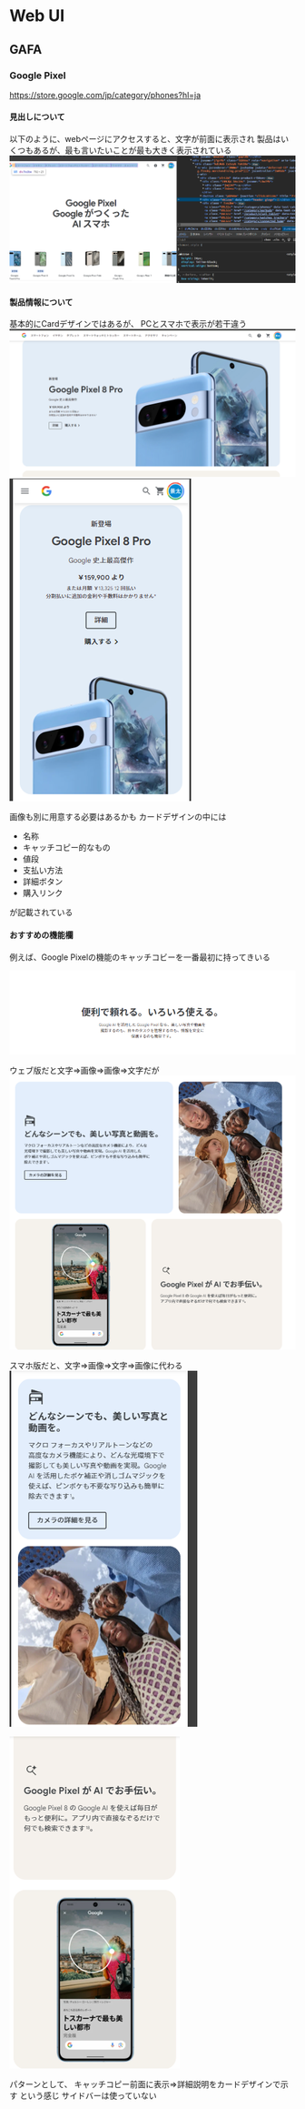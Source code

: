# Web UI

## GAFA

### Google Pixel

https://store.google.com/jp/category/phones?hl=ja

#### 見出しについて
以下のように、webページにアクセスすると、文字が前面に表示され
製品はいくつもあるが、最も言いたいことが最も大きく表示されている
![alt text](image.png)


#### 製品情報について

基本的にCardデザインではあるが、
PCとスマホで表示が若干違う
![alt text](image-1.png)
![alt text](image-2.png)

画像も別に用意する必要はあるかも
カードデザインの中には
* 名称
* キャッチコピー的なもの
* 値段
* 支払い方法
* 詳細ボタン
* 購入リンク

が記載されている

#### おすすめの機能欄

例えば、Google Pixelの機能のキャッチコビーを一番最初に持ってきいる


![alt text](image-6.png)

ウェブ版だと文字⇒画像⇒画像⇒文字だが
![alt text](image-3.png)

スマホ版だと、文字⇒画像⇒文字⇒画像に代わる
![alt text](image-4.png)

![alt text](image-5.png)


パターンとして、
キャッチコピー前面に表示⇒詳細説明をカードデザインで示す
という感じ
サイドバーは使っていない



